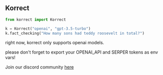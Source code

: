 ## Korrect

```python
from korrect import Korrect

k = Korrect("openai", "gpt-3.5-turbo")
k.fact_checking("How many sons had teddy roosevelt in total?")

```

right now, korrect only supports openai models.

please don't forget to export your OPENAI_API and SERPER tokens as env vars!

Join our discord community [here](https://discord.gg/stGaVVhq)